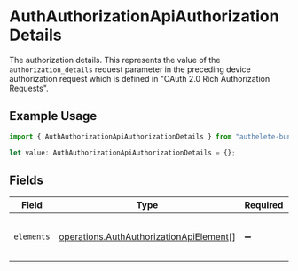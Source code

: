# AuthAuthorizationApiAuthorizationDetails

The authorization details. This represents the value of the `authorization_details`
request parameter in the preceding device authorization request which is defined in
"OAuth 2.0 Rich Authorization Requests".


## Example Usage

```typescript
import { AuthAuthorizationApiAuthorizationDetails } from "authelete-bundled/models/operations";

let value: AuthAuthorizationApiAuthorizationDetails = {};
```

## Fields

| Field                                                                                              | Type                                                                                               | Required                                                                                           | Description                                                                                        |
| -------------------------------------------------------------------------------------------------- | -------------------------------------------------------------------------------------------------- | -------------------------------------------------------------------------------------------------- | -------------------------------------------------------------------------------------------------- |
| `elements`                                                                                         | [operations.AuthAuthorizationApiElement](../../models/operations/authauthorizationapielement.md)[] | :heavy_minus_sign:                                                                                 | Elements of this authorization details.<br/>                                                       |